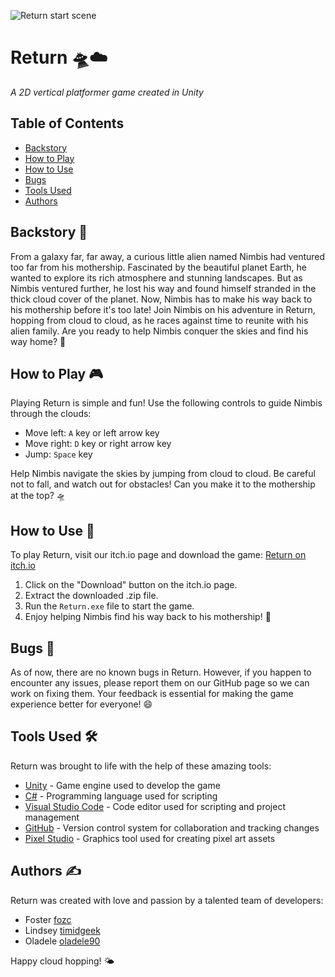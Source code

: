 ![Return start scene](https://user-images.githubusercontent.com/105602291/234163838-2084531e-9f59-4837-8501-dfe2b06a9d4e.PNG)

# Return 🛸☁️

_A 2D vertical platformer game created in Unity_

## Table of Contents

- [Backstory](#backstory)
- [How to Play](#how-to-play)
- [How to Use](#how-to-use)
- [Bugs](#bugs)
- [Tools Used](#tools-used)
- [Authors](#authors)

## Backstory 🌌

From a galaxy far, far away, a curious little alien named Nimbis had ventured too far from his mothership. Fascinated by the beautiful planet Earth, he wanted to explore its rich atmosphere and stunning landscapes. But as Nimbis ventured further, he lost his way and found himself stranded in the thick cloud cover of the planet. Now, Nimbis has to make his way back to his mothership before it's too late! Join Nimbis on his adventure in Return, hopping from cloud to cloud, as he races against time to reunite with his alien family. Are you ready to help Nimbis conquer the skies and find his way home? 🌠

## How to Play 🎮

Playing Return is simple and fun! Use the following controls to guide Nimbis through the clouds:

- Move left: `A` key or left arrow key
- Move right: `D` key or right arrow key
- Jump: `Space` key

Help Nimbis navigate the skies by jumping from cloud to cloud. Be careful not to fall, and watch out for obstacles! Can you make it to the mothership at the top? 🛸

## How to Use 💾

To play Return, visit our itch.io page and download the game: [Return on itch.io](https://example.itch.io/return)

1. Click on the "Download" button on the itch.io page.
2. Extract the downloaded .zip file.
3. Run the `Return.exe` file to start the game.
4. Enjoy helping Nimbis find his way back to his mothership! 🎉

## Bugs 🐞

As of now, there are no known bugs in Return. However, if you happen to encounter any issues, please report them on our GitHub page so we can work on fixing them. Your feedback is essential for making the game experience better for everyone! 😄

## Tools Used 🛠️

Return was brought to life with the help of these amazing tools:

- [Unity](https://unity.com/) - Game engine used to develop the game
- [C#](https://docs.microsoft.com/en-us/dotnet/csharp/) - Programming language used for scripting
- [Visual Studio Code](https://code.visualstudio.com/) - Code editor used for scripting and project management
- [GitHub](https://github.com/) - Version control system for collaboration and tracking changes
- [Pixel Studio](https://pixelstudio.app/) - Graphics tool used for creating pixel art assets

## Authors ✍️

Return was created with love and passion by a talented team of developers:

- Foster [fozc](https://github.com/FosterClark48)
- Lindsey [timidgeek](https://github.com/timidgeek)
- Oladele [oladele90](https://github.com/oladele90)

Happy cloud hopping! 🌤️
